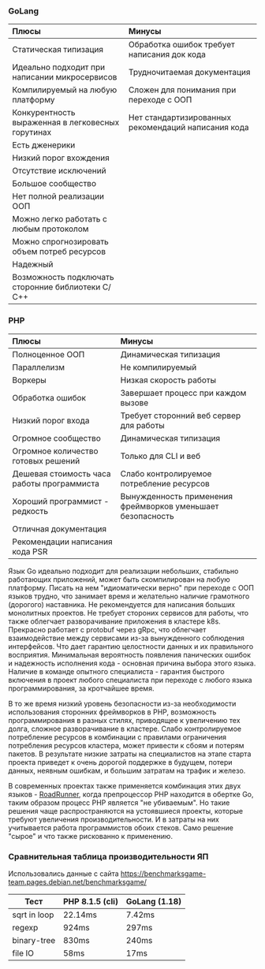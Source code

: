 ### GoLang
| Плюсы                                             | Минусы                                              |
|:--------------------------------------------------|:----------------------------------------------------|
| Статическая типизация                             | Обработка ошибок требует написания док кода         |
| Идеально подходит при написании микросервисов     | Трудночитаемая документация                         |
| Компилируемый на любую платформу                  | Сложен для понимания при переходе с ООП             |
| Конкурентность выраженная в легковесных горутинах | Нет стандартизированных рекомендаций написания кода |
| Есть дженерики                                    |                                                     |
| Низкий порог вхождения                            |                                                     |
| Отсутствие исключений                             |                                                     |
| Большое сообщество                                |                                                     |
| Нет полной реализации ООП                         |                                                     |
| Можно легко работать с любым протоколом           |                                                     |
| Можно спрогнозировать объем потреб ресурсов       |                                                     |
| Надежный                                          |                                                     |
| Возможность подключать сторонние библиотеки С/С++ |                                                     |

### PHP
| Плюсы                                      | Минусы                                                      |
|:-------------------------------------------|:------------------------------------------------------------|
| Полноценное ООП                            | Динамическая типизация                                      |
| Параллелизм                                | Не компилируемый                                            |
| Воркеры                                    | Низкая скорость работы                                      |
| Обработка ошибок                           | Завершает процесс при каждом вызове                         |
| Низкий порог входа                         | Требует сторонний веб сервер для работы                     |
| Огромное сообщество                        | Динамическая типизация                                      |
| Огромное количество готовых решений        | Только для CLI и веб                                        |
| Дешевая стоимость часа работы программиста | Слабо контролируемое потребление ресурсов                   |
| Хороший программист - редкость             | Вынужденность применения фреймворков уменьшает безопасность |
| Отличная документация                      |                                                             |
| Рекомендации написания кода PSR            |                                                             |

Язык Go идеально подходит для реализации небольших, стабильно работающих приложений,
может быть скомпилирован на любую платформу. Писать на нем "идиоматически верно" при
переходе с ООП языков трудно, что занимает время и желательно наличие грамотного (дорогого)
наставника. Не рекомендуется для написания больших монолитных проектов. Не требует
стороних сервисов для работы, что также облегчает разворачивание приложения в кластере k8s.
Прекрасно работает с protobuf через gRpc, что облегчает взаимодействие между сервисами из-за
вынужденного соблюдения интерфейсов. Что дает гарантию целостности данных и их
правильного восприятия. Минимальная вероятность появления панических
ошибок и надежность исполнения кода - основная причина выбора этого языка. Наличие
в команде опытного специалиста - гарантия быстрого включения в проект любого специалиста 
при переходе с любого языка программирования, за кротчайшее время. 

В то же время низкий уровень безопасности из-за необходимости использования сторонних фреймворков в PHP,
возможность программирования в разных стилях, приводящее к увеличению тех долга,
сложное разворачивание в кластере. Слабо контролируемое потребление ресурсов 
в комбинации с правилами ограничения потребления ресурсов кластера, может привести к
сбоям и потерям пакетов. В результате низкие затраты на специалистов на этапе старта проекта
приведет к очень дорогой поддержке в будущем, потери данных, неявным ошибкам, и большим затратам 
на трафик и железо.

В современных проектах также применяется комбинация этих двух языков - [RoadRunner](https://roadrunner.dev/), когда препроцессор PHP находится в обертке Go, таким образом процесс PHP является "не убиваемым".
Но такие решения чаще распространяются на устоявшиеся проекты, которые требуют увеличения производительности.
И в затраты на них учитывается работа программистов обоих стеков. Само решение "сырое" и что также
рискованно к применению.


### Сравнительная таблица производительности ЯП

Использовались данные с сайта https://benchmarksgame-team.pages.debian.net/benchmarksgame/

| Тест         | PHP 8.1.5 (cli)    | GoLang (1.18) |
|--------------|--------------------|---------------|
| sqrt in loop | 22.14ms            | 7.42ms        |
| regexp       | 924ms              | 297ms         |
| binary-tree  | 830ms              | 240ms         |
| file IO      | 58ms               | 17ms          |

